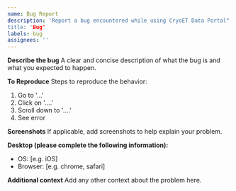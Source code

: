 ```yaml
---
name: Bug Report
description: 'Report a bug encountered while using CryoET Data Portal"
title: 'Bug'
labels: bug
assignees: ''
---
```



**Describe the bug**
A clear and concise description of what the bug is and what you expected to happen.

**To Reproduce**
Steps to reproduce the behavior:
1. Go to '...'
2. Click on '....'
3. Scroll down to '....'
4. See error

**Screenshots**
If applicable, add screenshots to help explain your problem.

**Desktop (please complete the following information):**
 - OS: [e.g. iOS]
 - Browser: [e.g. chrome, safari]

**Additional context**
Add any other context about the problem here.
